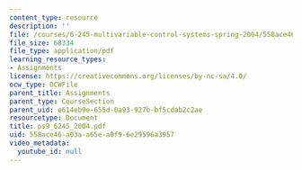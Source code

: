 ```yaml
---
content_type: resource
description: ''
file: /courses/6-245-multivariable-control-systems-spring-2004/558ace46a03aa65ea0f96e29596a3957_ps9_6245_2004.pdf
file_size: 68334
file_type: application/pdf
learning_resource_types:
- Assignments
license: https://creativecommons.org/licenses/by-nc-sa/4.0/
ocw_type: OCWFile
parent_title: Assignments
parent_type: CourseSection
parent_uid: e614eb9e-655d-0a93-927b-bf5cdab2c2ae
resourcetype: Document
title: ps9_6245_2004.pdf
uid: 558ace46-a03a-a65e-a0f9-6e29596a3957
video_metadata:
  youtube_id: null
---
```

